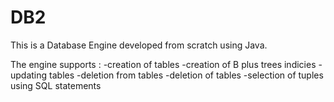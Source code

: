 # DB2
This is a Database Engine developed from scratch using Java.

The engine supports :
   -creation of tables
   -creation of B plus trees indicies
   -updating tables 
   -deletion from tables
   -deletion of tables
   -selection of tuples using SQL statements
